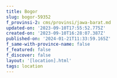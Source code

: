 ```yaml
---
title: Bogor
slug: bogor-59352
f_provinsi-2: cms/provinsi/jawa-barat.md
updated-on: '2023-09-10T17:55:52.775Z'
created-on: '2023-09-10T16:28:07.387Z'
published-on: '2024-01-21T11:33:59.165Z'
f_same-with-province-name: false
f_featured: false
f_discover: false
layout: '[location].html'
tags: location
---
```



